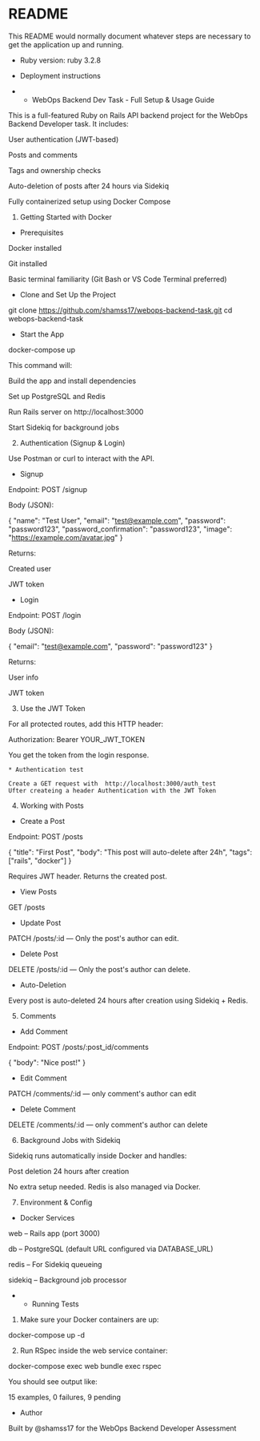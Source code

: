 # README

This README would normally document whatever steps are necessary to get the
application up and running.

* Ruby version: ruby 3.2.8

* Deployment instructions  

* * WebOps Backend Dev Task - Full Setup & Usage Guide 

This is a full-featured Ruby on Rails API backend project for the WebOps Backend Developer task. It includes:

User authentication (JWT-based)

Posts and comments

Tags and ownership checks

Auto-deletion of posts after 24 hours via Sidekiq

Fully containerized setup using Docker Compose

 1. Getting Started with Docker

* Prerequisites

Docker installed

Git installed

Basic terminal familiarity (Git Bash or VS Code Terminal preferred)

* Clone and Set Up the Project

git clone https://github.com/shamss17/webops-backend-task.git
cd webops-backend-task

* Start the App

docker-compose up

This command will:

Build the app and install dependencies

Set up PostgreSQL and Redis

Run Rails server on http://localhost:3000

Start Sidekiq for background jobs

 2. Authentication (Signup & Login)

Use Postman or curl to interact with the API.

* Signup

Endpoint: POST /signup

Body (JSON):

{
  "name": "Test User",
  "email": "test@example.com",
  "password": "password123",
  "password_confirmation": "password123",
  "image": "https://example.com/avatar.jpg"
}

Returns:

Created user

JWT token

* Login

Endpoint: POST /login

Body (JSON):

{
  "email": "test@example.com",
  "password": "password123"
}

Returns:

User info

JWT token

3. Use the JWT Token

For all protected routes, add this HTTP header:

Authorization: Bearer YOUR_JWT_TOKEN

You get the token from the login response.

    * Authentication test 

    Create a GET request with  http://localhost:3000/auth_test 
    Ufter createing a header Authentication with the JWT Token

4. Working with Posts

* Create a Post

Endpoint: POST /posts

{
  "title": "First Post",
  "body": "This post will auto-delete after 24h",
  "tags": ["rails", "docker"]
}

Requires JWT header. Returns the created post.

* View Posts

GET /posts

* Update Post

PATCH /posts/:id — Only the post's author can edit.

* Delete Post

DELETE /posts/:id — Only the post's author can delete.

- Auto-Deletion

Every post is auto-deleted 24 hours after creation using Sidekiq + Redis.

5. Comments

* Add Comment

Endpoint: POST /posts/:post_id/comments

{
  "body": "Nice post!"
}

* Edit Comment

PATCH /comments/:id — only comment's author can edit

* Delete Comment

DELETE /comments/:id — only comment's author can delete

6. Background Jobs with Sidekiq

Sidekiq runs automatically inside Docker and handles:

Post deletion 24 hours after creation

No extra setup needed. Redis is also managed via Docker.

7. Environment & Config

* Docker Services

web – Rails app (port 3000)

db – PostgreSQL (default URL configured via DATABASE_URL)

redis – For Sidekiq queueing

sidekiq – Background job processor


* * Running Tests

1. Make sure your Docker containers are up:

docker-compose up -d

2. Run RSpec inside the web service container:

docker-compose exec web bundle exec rspec

You should see output like:

15 examples, 0 failures, 9 pending


* Author

Built by @shamss17 for the WebOps Backend Developer Assessment